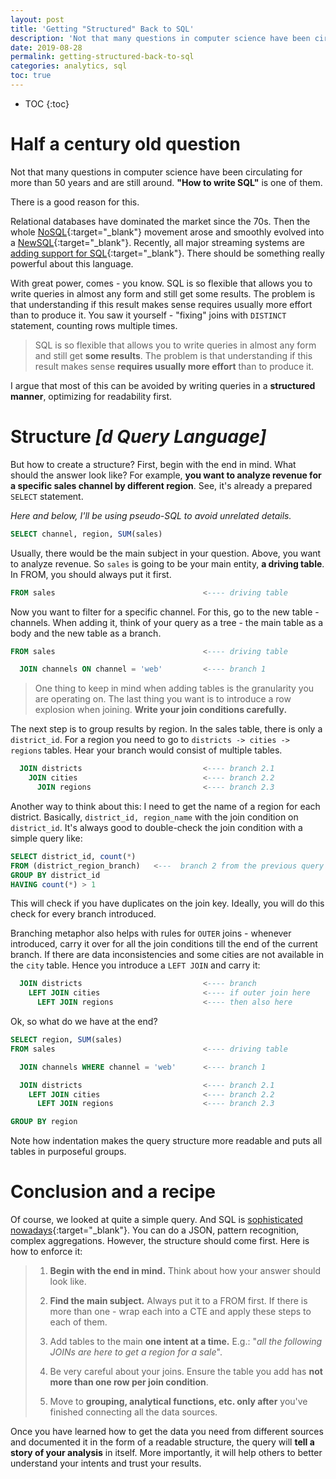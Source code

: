 ```yaml
---
layout: post
title: 'Getting "Structured" Back to SQL'
description: 'Not that many questions in computer science have been circulating for more than 50 years and are still around. "How to write SQL" is one of them.'
date: 2019-08-28
permalink: getting-structured-back-to-sql
categories: analytics, sql
toc: true
---
```


* TOC
{:toc}

# Half a century old question

Not that many questions in computer science have been circulating for more than 50 years and are still around. **"How to write SQL"** is one of them.

There is a good reason for this.

Relational databases have dominated the market since the 70s. Then the whole [NoSQL]{:target="\_blank"} movement arose and smoothly evolved into a [NewSQL]{:target="\_blank"}. Recently, all major streaming systems are [adding support for SQL]{:target="\_blank"}. There should be something really powerful about this language.

With great power, comes - you know. SQL is so flexible that allows you to write queries in almost any form and still get some results. The problem is that understanding if this result makes sense requires usually more effort than to produce it. You saw it yourself - "fixing" joins with `DISTINCT` statement, counting rows multiple times.

> SQL is so flexible that allows you to write queries in almost any form and still get **some results**. The problem is that understanding if this result makes sense **requires usually more effort** than to produce it.

I argue that most of this can be avoided by writing queries in a **structured manner**, optimizing for readability first.

# Structure _[d Query Language]_

But how to create a structure? First, begin with the end in mind. What should the answer look like? For example, **you want to analyze revenue for a specific sales channel by different region**. See, it's already a prepared `SELECT` statement.

_Here and below, I'll be using pseudo-SQL to avoid unrelated details._

```sql
SELECT channel, region, SUM(sales)
```

Usually, there would be the main subject in your question. Above, you want to analyze revenue. So `sales` is going to be your main entity, **a driving table**. In FROM, you should always put it first.

```sql
FROM sales                                 <---- driving table
```

Now you want to filter for a specific channel. For this, go to the new table - channels. When adding it, think of your query as a tree - the main table as a body and the new table as a branch.

```sql
FROM sales                                 <---- driving table

  JOIN channels ON channel = 'web'         <---- branch 1
```

> One thing to keep in mind when adding tables is the granularity you are operating on. The last thing you want is to introduce a row explosion when joining. **Write your join conditions carefully.**

The next step is to group results by region. In the sales table, there is only a `district_id`. For a region you need to go to `districts -> cities -> regions` tables. Hear your branch would consist of multiple tables.

```sql
  JOIN districts                           <---- branch 2.1
    JOIN cities                            <---- branch 2.2
      JOIN regions                         <---- branch 2.3
```

Another way to think about this: I need to get the name of a region for each district. Basically, `district_id, region_name` with the join condition on `district_id`. It's always good to double-check the join condition with a simple query like:

```sql
SELECT district_id, count(*)
FROM (district_region_branch)   <---  branch 2 from the previous query
GROUP BY district_id
HAVING count(*) > 1
```

This will check if you have duplicates on the join key. Ideally, you will do this check for every branch introduced.

Branching metaphor also helps with rules for `OUTER` joins - whenever introduced, carry it over for all the join conditions till the end of the current branch. If there are data inconsistencies and some cities are not available in the `city` table. Hence you introduce a `LEFT JOIN` and carry it:

```sql
  JOIN districts                           <---- branch
    LEFT JOIN cities                       <---- if outer join here
      LEFT JOIN regions                    <---- then also here
```

Ok, so what do we have at the end?

```sql
SELECT region, SUM(sales)
FROM sales                                 <---- driving table

  JOIN channels WHERE channel = 'web'      <---- branch 1

  JOIN districts                           <---- branch 2.1
    LEFT JOIN cities                       <---- branch 2.2
      LEFT JOIN regions                    <---- branch 2.3

GROUP BY region
```

Note how indentation makes the query structure more readable and puts all tables in purposeful groups.

# Conclusion and a recipe

Of course, we looked at quite a simple query. And SQL is [sophisticated nowadays]{:target="\_blank"}. You can do a JSON, pattern recognition, complex aggregations. However, the structure should come first. Here is how to enforce it:

> 1.  **Begin with the end in mind.** Think about how your answer should look like.
>
> 2.  **Find the main subject.** Always put it to a FROM first. If there is more than one - wrap each into a CTE and apply these steps to each of them.
>
> 3.  Add tables to the main **one intent at a time.** E.g.: "_all the following JOINs are here to get a region for a sale_".
>
> 4.  Be very careful about your joins. Ensure the table you add has **not more than one row per join condition**.
>
> 5.  Move to **grouping, analytical functions, etc. only after** you've finished connecting all the data sources.

Once you have learned how to get the data you need from different sources and documented it in the form of a readable structure, the query will **tell a story of your analysis** in itself. More importantly, it will help others to better understand your intents and trust your results.

[newsql]: https://en.wikipedia.org/wiki/NewSQL
[nosql]: https://en.wikipedia.org/wiki/NoSQL
[adding support for sql]: https://arxiv.org/abs/1905.12133
[sophisticated nowadays]: https://en.wikipedia.org/wiki/SQL:2016

